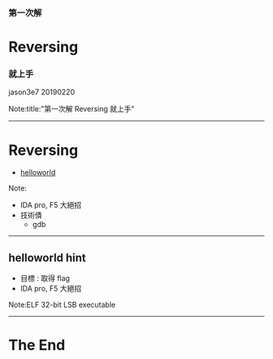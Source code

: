 ### 第一次解 
# Reversing
### 就上手

jason3e7 20190220

Note:title:"第一次解 Reversing 就上手"

---

# Reversing
* [helloworld](#/2)

Note:
* IDA pro, F5 大絕招
* 技術債
  * gdb

---

## helloworld hint
* 目標 : 取得 flag
* IDA pro, F5 大絕招

Note:ELF 32-bit LSB executable

---

# The End
